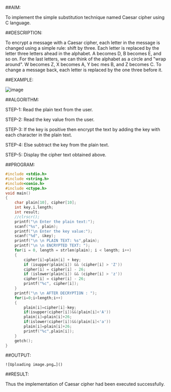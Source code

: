 ##AIM:

To implement the simple substitution technique named Caesar cipher using C language.

##DESCRIPTION:

  To encrypt a message with a Caesar cipher, each letter in the message is changed using a simple rule: shift by three. Each letter is replaced by the letter three letters ahead in the alphabet. A becomes D, B becomes E, and so on. For the last letters, we can think of the alphabet as a circle and "wrap around". W becomes Z, X becomes A, Y bec mes B, and Z becomes C. To change a message back, each letter is replaced by the one three before it.

##EXAMPLE:

![image](https://github.com/kannan0071/lab-exercises/assets/119641638/92cd1858-e34c-47ed-bab7-52d3e24e7e23)

##ALGORITHM:

STEP-1: Read the plain text from the user.

STEP-2: Read the key value from the user.

STEP-3: If the key is positive then encrypt the text by adding the key with each character in the plain text.

STEP-4: Else subtract the key from the plain text.

STEP-5: Display the cipher text obtained above.

##PROGRAM:
```c
#include <stdio.h>
#include <string.h>
#include<conio.h>
#include <ctype.h>
void main()
{
    char plain[10], cipher[10];
    int key,i,length;
    int result;
    //clrscr();
    printf("\n Enter the plain text:");
    scanf("%s", plain);
    printf("\n Enter the key value:");
    scanf("%d", &key);
    printf("\n \n PLAIN TEXT: %s",plain);
    printf("\n \n ENCRYPTED TEXT: ");
    for(i = 0, length = strlen(plain); i < length; i++)
    {
        cipher[i]=plain[i] + key;
        if (isupper(plain[i]) && (cipher[i] > 'Z'))
        cipher[i] = cipher[i] - 26;
        if (islower(plain[i]) && (cipher[i] > 'z'))
        cipher[i] = cipher[i] - 26;
        printf("%c", cipher[i]);
    }
    printf("\n \n AFTER DECRYPTION : ");
    for(i=0;i<length;i++)
    {
        plain[i]=cipher[i]-key;
        if(isupper(cipher[i])&&(plain[i]<'A'))
        plain[i]=plain[i]+26;
        if(islower(cipher[i])&&(plain[i]<'a'))
        plain[i]=plain[i]+26;
        printf("%c",plain[i]);
    }
    getch();
}
```
##OUTPUT:
```
![Uploading image.png…]()

```
##RESULT:

Thus the implementation of Caesar cipher had been executed successfully.


